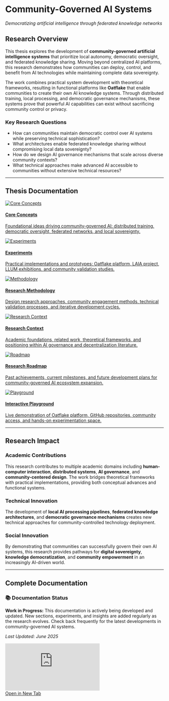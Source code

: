 # Community-Governed AI Systems
*Democratizing artificial intelligence through federated knowledge networks*


## Research Overview

This thesis explores the development of **community-governed artificial intelligence systems** that prioritize local autonomy, democratic oversight, and federated knowledge sharing. Moving beyond centralized AI platforms, this research demonstrates how communities can deploy, control, and benefit from AI technologies while maintaining complete data sovereignty.

The work combines practical system development with theoretical frameworks, resulting in functional platforms like **Oatflake** that enable communities to create their own AI knowledge systems. Through distributed training, local processing, and democratic governance mechanisms, these systems prove that powerful AI capabilities can exist without sacrificing community control or privacy.

### Key Research Questions

- How can communities maintain democratic control over AI systems while preserving technical sophistication?
- What architectures enable federated knowledge sharing without compromising local data sovereignty?
- How do we design AI governance mechanisms that scale across diverse community contexts?
- What technical approaches make advanced AI accessible to communities without extensive technical resources?

---

## Thesis Documentation

<div class="grid-wrapper">
    <a href="/MDEF_Documentation/thesis/howitworks/" class="content-tile">
        <img src="../images/Thesis/Core-Concepts.png" alt="Core Concepts">
        <h4>Core Concepts</h4>
        <p>Foundational ideas driving community-governed AI: distributed training, democratic oversight, federated networks, and local sovereignty.</p>
    </a>
    <a href="/MDEF_Documentation/thesis/experiments/" class="content-tile">
        <img src="../images/Thesis/DSCF6783.jpg" alt="Experiments">
        <h4>Experiments</h4>
        <p>Practical implementations and prototypes: Oatflake platform, LAIA project, LLUM exhibitions, and community validation studies.</p>
    </a>
    <a href="/MDEF_Documentation/thesis/methodology/" class="content-tile">
        <img src="../images/Thesis/LocalAI.png" alt="Methodology">
        <h4>Research Methodology</h4>
        <p>Design research approaches, community engagement methods, technical validation processes, and iterative development cycles.</p>
    </a>
    <a href="/MDEF_Documentation/thesis/research/" class="content-tile">
        <img src="../images/Thesis/LoaclAITeam.png" alt="Research Context">
        <h4>Research Context</h4>
        <p>Academic foundations, related work, theoretical frameworks, and positioning within AI governance and decentralization literature.</p>
    </a>
    <a href="/MDEF_Documentation/thesis/roadmap/" class="content-tile">
        <img src="../images/Thesis/Research_Map.png" alt="Roadmap">
        <h4>Research Roadmap</h4>
        <p>Past achievements, current milestones, and future development plans for community-governed AI ecosystem expansion.</p>
    </a>
    <a href="/MDEF_Documentation/thesis/thesis_playground/" class="content-tile">
        <img src="../images/Thesis/search.png" alt="Playground">
        <h4>Interactive Playground</h4>
        <p>Live demonstration of Oatflake platform, GitHub repositories, community access, and hands-on experimentation space.</p>
    </a>
</div>

---

## Research Impact

### Academic Contributions
This research contributes to multiple academic domains including **human-computer interaction**, **distributed systems**, **AI governance**, and **community-centered design**. The work bridges theoretical frameworks with practical implementations, providing both conceptual advances and functional systems.

### Technical Innovation
The development of **local AI processing pipelines**, **federated knowledge architectures**, and **democratic governance mechanisms** creates new technical approaches for community-controlled technology deployment.

### Social Innovation
By demonstrating that communities can successfully govern their own AI systems, this research provides pathways for **digital sovereignty**, **knowledge democratization**, and **community empowerment** in an increasingly AI-driven world.

---

## Complete Documentation
<div class="work-in-progress">
    <h3>📚 Documentation Status</h3>
    <p><strong>Work in Progress:</strong> This documentation is actively being developed and updated. New sections, experiments, and insights are added regularly as the research evolves. Check back frequently for the latest developments in community-governed AI systems.</p>
    <p><em>Last Updated: June 2025</em></p>
</div>

<div class="notion-iframe-container">
    <iframe 
        src="https://mercurial-wormhole-ab6.notion.site/ebd/1cc5f971fb9880a7b596d6ed3f668633" 
        frameborder="0" 
        allowfullscreen>
        <p>Your browser doesn't support iframes. <a href="https://mercurial-wormhole-ab6.notion.site/ebd/1cc5f971fb9880a7b596d6ed3f668633" target="_blank">Access the documentation directly</a></p>
    </iframe>
</div>
<div class="action-buttons">
    <a href="https://mercurial-wormhole-ab6.notion.site/ebd/1cc5f971fb9880a7b596d6ed3f668633" target="_blank" class="action-button secondary">
        Open in New Tab
    </a>
</div>


